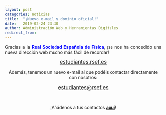 ```yaml
---
layout: post
categories: noticias
title:  "¡Nuevo e-mail y dominio oficial!"
date:   2019-02-24 23:30
author: Administración Web y Herramientas Digitales
redirect_from:
---
```


<p style="text-align: justify;">
  Gracias a la <span style="color:blue;font-weight:bold">Real Sociedad Española de Física</span>, ¡se nos ha concedido una nueva dirección web mucho más fácil de recordar!
</p>

<center><big><bold><a href="https://estudiantes.rsef.es">estudiantes.rsef.es</a></bold></big></center>

<p style="text-align: center;">
  Además, tenemos un nuevo e-mail al que podéis contactar directamente con nosotros:
</p>

<center><big><bold><a href="mailto:estudiantes@rsef.es">estudiantes@rsef.es</a></bold></big></center>
<p>
  &nbsp;
</p>
<p style="text-align: center;">
  ¡Añádenos a tus contactos <span style="color:red;font-weight:bold"><a href="https://www.google.com/contacts">aquí</a></span>!
</p>
